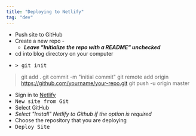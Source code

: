 ```yaml
---
title: "Deploying to Netlify"
tag: "dev"
---
```


* Push site to GitHub
* Create a new repo - 
    * ***Leave "Initialize the repo with a README" unchecked***
* cd into blog directory on your computer
* <pre class="pre-sm">> git init
> git add .
> git commit -m "initial commit"
> git remote add origin https://github.com/yourname/your-repo.git
> git push -u origin master</pre>
* Sign in to <a href="https://www.netlify.com/" target="_blank" rel="noopener">Netlify</a>
* <kbd>New site from Git</kbd>
* Select GitHub
* *Select "Install" Netlify to Github if the option is required*
* Choose the repository that you are deploying
* <kbd>Deploy Site</kbd>

